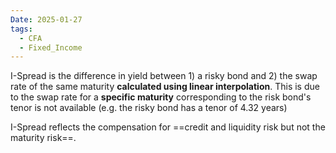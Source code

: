 ```yaml
---
Date: 2025-01-27
tags:
  - CFA
  - Fixed_Income
---
```

I-Spread is the difference in yield between 1) a risky bond and 2) the swap rate of the same maturity **calculated using linear interpolation**. This is  due to the swap rate for a **specific maturity** corresponding to the risk bond's tenor is not available (e.g. the risky bond has a tenor of 4.32 years) 

I-Spread reflects the compensation for ==credit and liquidity risk but not the maturity risk==.
